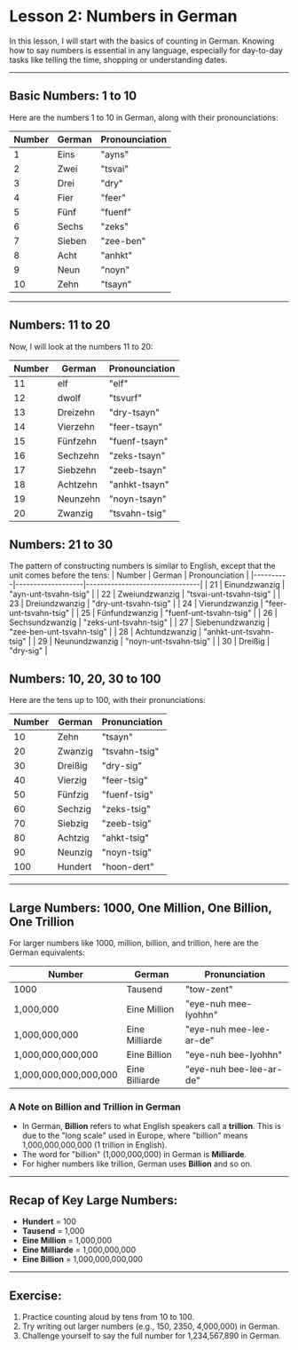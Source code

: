# Lesson 2: Numbers in German

In this lesson, I will start with the basics of counting in German. Knowing how to say numbers is essential in any language, especially for day-to-day tasks like telling the time, shopping or understanding dates.

---

## Basic Numbers: 1 to 10

Here are the numbers 1 to 10 in German, along with their pronounciations:

|  Number  |   German   | Pronounciation |
|----------|------------|----------------|
|   1      |  Eins      | "ayns"         |
|   2      |  Zwei      | "tsvai"        |
|   3      |  Drei      | "dry"          |
|   4      |  Fier      | "feer"         |
|   5      |  Fünf      | "fuenf"        |
|   6      |  Sechs     | "zeks"         |
|   7      |  Sieben    | "zee-ben"      |
|   8      |  Acht      | "anhkt"        |
|   9      |  Neun      | "noyn"         |
|   10     |  Zehn      | "tsayn"        |

---

## Numbers: 11 to 20

Now, I will look at the numbers 11 to 20:

|  Number  |   German   | Pronounciation |
|----------|------------|----------------|
|   11     |  elf       | "elf"          |
|   12     |  dwolf     | "tsvurf"       |
|   13     |  Dreizehn  | "dry-tsayn"    |
|   14     |  Vierzehn  | "feer-tsayn"   |
|   15     |  Fünfzehn  | "fuenf-tsayn"  |
|   16     |  Sechzehn  | "zeks-tsayn"   |
|   17     |  Siebzehn  | "zeeb-tsayn"   |
|   18     |  Achtzehn  | "anhkt-tsayn"  |
|   19     |  Neunzehn  | "noyn-tsayn"   |
|   20     |  Zwanzig   | "tsvahn-tsig"  |

## Numbers: 21 to 30

The pattern of constructing numbers is similar to English, except that the unit comes before the tens:
|  Number  |   German          | Pronounciation                 |
|----------|-------------------|--------------------------------|
|   21     |  Einundzwanzig    | "ayn-unt-tsvahn-tsig"          |
|   22     |  Zweiundzwanzig   | "tsvai-unt-tsvahn-tsig"        |
|   23     |  Dreiundzwanzig   | "dry-unt-tsvahn-tsig"          |
|   24     |  Vierundzwanzig   | "feer-unt-tsvahn-tsig"         |
|   25     |  Fünfundzwanzig   | "fuenf-unt-tsvahn-tsig"        |
|   26     |  Sechsundzwanzig  | "zeks-unt-tsvahn-tsig"         |
|   27     |  Siebenundzwanzig | "zee-ben-unt-tsvahn-tsig"      |
|   28     |  Achtundzwanzig   | "anhkt-unt-tsvahn-tsig"        |
|   29     |  Neunundzwanzig   | "noyn-unt-tsvahn-tsig"         |
|   30     |  Dreißig          | "dry-sig"                      |

## Numbers: 10, 20, 30 to 100

Here are the tens up to 100, with their pronunciations:

| Number | German   | Pronunciation   |
|--------|----------|-----------------|
| 10     | Zehn     | "tsayn"         |
| 20     | Zwanzig  | "tsvahn-tsig"   |
| 30     | Dreißig  | "dry-sig"       |
| 40     | Vierzig  | "feer-tsig"     |
| 50     | Fünfzig  | "fuenf-tsig"    |
| 60     | Sechzig  | "zeks-tsig"     |
| 70     | Siebzig  | "zeeb-tsig"     |
| 80     | Achtzig  | "ahkt-tsig"     |
| 90     | Neunzig  | "noyn-tsig"     |
| 100    | Hundert  | "hoon-dert"     |

---

## Large Numbers: 1000, One Million, One Billion, One Trillion

For larger numbers like 1000, million, billion, and trillion, here are the German equivalents:

| Number            | German          | Pronunciation         |
|-------------------|-----------------|-----------------------|
| 1000              | Tausend         | "tow-zent"            |
| 1,000,000         | Eine Million    | "eye-nuh mee-lyohhn"  |
| 1,000,000,000     | Eine Milliarde  | "eye-nuh mee-lee-ar-de"|
| 1,000,000,000,000 | Eine Billion    | "eye-nuh bee-lyohhn"  |
| 1,000,000,000,000,000 | Eine Billiarde | "eye-nuh bee-lee-ar-de"|

### A Note on Billion and Trillion in German

- In German, **Billion** refers to what English speakers call a **trillion**. This is due to the "long scale" used in Europe, where "billion" means 1,000,000,000,000 (1 trillion in English).
- The word for "billion" (1,000,000,000) in German is **Milliarde**.
- For higher numbers like trillion, German uses **Billion** and so on.

---

## Recap of Key Large Numbers:

- **Hundert** = 100
- **Tausend** = 1,000
- **Eine Million** = 1,000,000
- **Eine Milliarde** = 1,000,000,000
- **Eine Billion** = 1,000,000,000,000

---

## Exercise:

1. Practice counting aloud by tens from 10 to 100.
2. Try writing out larger numbers (e.g., 150, 2350, 4,000,000) in German.
3. Challenge yourself to say the full number for 1,234,567,890 in German.

